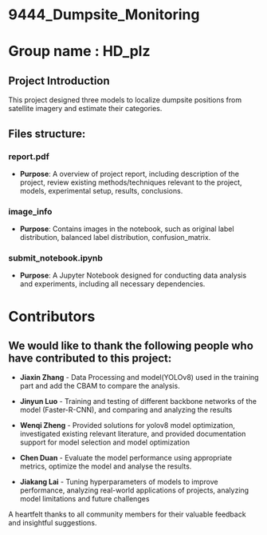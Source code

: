 # 9444_Dumpsite_Monitoring

# Group name : HD_plz

## Project Introduction

This project designed three models to localize dumpsite positions from satellite imagery and estimate their categories.

## Files structure:

### report.pdf

- **Purpose**: A overview of project report, including description of the project, review existing methods/techniques relevant to the project, models, experimental setup, results, conclusions.

### image_info

- **Purpose**: Contains images in the notebook, such as original label distribution, balanced label distribution, confusion_matrix.

### submit_notebook.ipynb

- **Purpose**: A Jupyter Notebook designed for conducting data analysis and experiments, including all necessary dependencies.

# Contributors

## We would like to thank the following people who have contributed to this project:

- **Jiaxin Zhang** - Data Processing and model(YOLOv8) used in the training part and add the CBAM to compare the analysis.

- **Jinyun Luo** - Training and testing of different backbone networks of the model (Faster-R-CNN), and comparing and analyzing the results

- **Wenqi Zheng** - Provided solutions for yolov8 model optimization, investigated existing relevant literature, and provided documentation support for model selection and model optimization

- **Chen Duan** - Evaluate the model performance using appropriate metrics, optimize the model and analyse the results.

- **Jiakang Lai** - Tuning hyperparameters of models to improve performance, analyzing real-world applications of projects, analyzing model limitations and future challenges

A heartfelt thanks to all community members for their valuable feedback and insightful suggestions.
